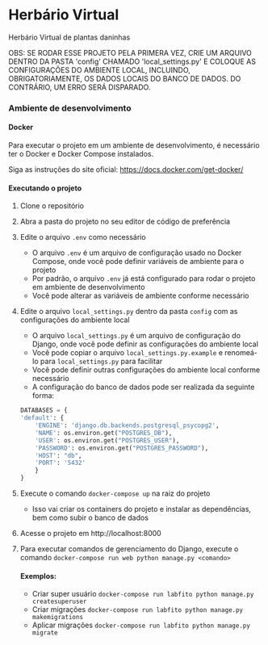 # Herbário Virtual
Herbário Virtual de plantas daninhas

OBS: SE RODAR ESSE PROJETO PELA PRIMERA VEZ, CRIE UM ARQUIVO DENTRO DA PASTA 'config' CHAMADO 'local_settings.py' E COLOQUE
AS CONFIGURAÇÕES DO AMBIENTE LOCAL, INCLUINDO, OBRIGATORIAMENTE, OS DADOS LOCAIS DO BANCO DE DADOS. DO CONTRÁRIO, UM ERRO
SERÁ DISPARADO.

### Ambiente de desenvolvimento

#### Docker
Para executar o projeto em um ambiente de desenvolvimento, é necessário ter o Docker e Docker Compose instalados. 

Siga as instruções do site oficial: https://docs.docker.com/get-docker/

#### Executando o projeto
1. Clone o repositório

2. Abra a pasta do projeto no seu editor de código de preferência

3. Edite o arquivo `.env` como necessário
   - O arquivo `.env` é um arquivo de configuração usado no Docker Compose, onde você pode definir variáveis de ambiente para o projeto
   - Por padrão, o arquivo `.env` já está configurado para rodar o projeto em ambiente de desenvolvimento
   - Você pode alterar as variáveis de ambiente conforme necessário

4. Edite o arquivo `local_settings.py` dentro da pasta `config` com as configurações do ambiente local
   - O arquivo `local_settings.py` é um arquivo de configuração do Django, onde você pode definir as configurações do ambiente local
   - Você pode copiar o arquivo `local_settings.py.example` e renomeá-lo para `local_settings.py` para facilitar
   - Você pode definir outras configurações do ambiente local conforme necessário
   - A configuração do banco de dados pode ser realizada da seguinte forma:
   
    ```py
   DATABASES = {
    'default': {
        'ENGINE': 'django.db.backends.postgresql_psycopg2',
        'NAME': os.environ.get("POSTGRES_DB"),
        'USER': os.environ.get("POSTGRES_USER"),
        'PASSWORD': os.environ.get("POSTGRES_PASSWORD"),
        'HOST': "db",
        'PORT': '5432'
        }
    }

5. Execute o comando `docker-compose up` na raiz do projeto
   - Isso vai criar os containers do projeto e instalar as dependências, bem como subir o banco de dados

6. Acesse o projeto em http://localhost:8000 

7. Para executar comandos de gerenciamento do Django, execute o comando `docker-compose run web python manage.py <comando>`
   #### Exemplos: 
   - Criar super usuário `docker-compose run labfito python manage.py createsuperuser`
   - Criar migrações `docker-compose run labfito python manage.py makemigrations`
   - Aplicar migrações `docker-compose run labfito python manage.py migrate`